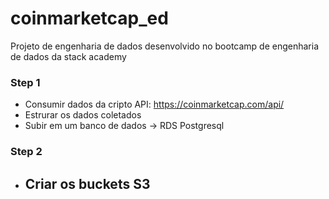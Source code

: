 # coinmarketcap_ed
Projeto de engenharia de dados desenvolvido no bootcamp de engenharia de dados da stack academy

### Step 1
- Consumir dados da cripto API: https://coinmarketcap.com/api/
- Estrurar os dados coletados
- Subir em um banco de dados -> RDS Postgresql
 
### Step 2
- Criar os buckets S3
  - 

